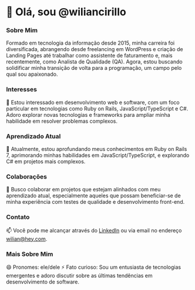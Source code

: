 # 👋 Olá, sou @wiliancirillo

### Sobre Mim
Formado em tecnologia da informação desde 2015, minha carreira foi diversificada, abrangendo desde freelancing em WordPress e criação de Landing Pages 
até trabalhar como assistente de faturamento e, mais recentemente, como Analista de Qualidade (QA). Agora, estou buscando solidificar minha transição de 
volta para a programação, um campo pelo qual sou apaixonado.

### Interesses
👀 Estou interessado em desenvolvimento web e software, com um foco particular em tecnologias como Ruby on Rails, 
JavaScript/TypeScript e C#. Adoro explorar novas tecnologias e frameworks para ampliar minha habilidade em resolver problemas complexos.

### Aprendizado Atual
🌱 Atualmente, estou aprofundando meus conhecimentos em Ruby on Rails 7, aprimorando minhas habilidades em JavaScript/TypeScript, 
e explorando C# em projetos mais complexos.

### Colaborações
💞️ Busco colaborar em projetos que estejam alinhados com meu aprendizado atual, especialmente aqueles que possam beneficiar-se de minha 
experiência com testes de qualidade e desenvolvimento front-end.

### Contato
📫 Você pode me alcançar através do [LinkedIn]([inserir-link-aqui](https://www.linkedin.com/in/wiliancirillo/)) ou via email no endereço wilian@hey.com.

### Mais Sobre Mim
😄 Pronomes: ele/dele
⚡ Fato curioso: Sou um entusiasta de tecnologias emergentes e adoro discutir sobre as últimas tendências em desenvolvimento de software.
